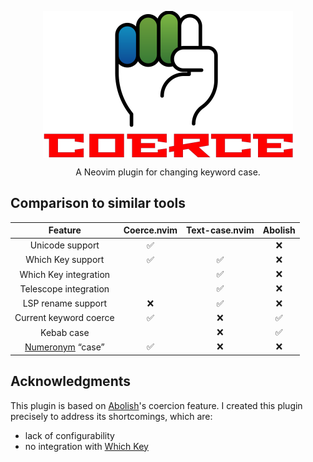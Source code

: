 <!-- markdownlint-disable MD033 MD041 -->

<div align="center">
  <p>
    <img src="assets/coerce-fist-name.png" align="center" alt="Coerce Logo"
         width="400" />
  </p>
  <p>
    A Neovim plugin for changing keyword case.
  </p>
</div>

## Comparison to similar tools

| Feature                | Coerce.nvim | Text-case.nvim | Abolish |
| :--:                   | :--:        | :--:           | :--:    |
| Unicode support        | ✅          |                | ❌      |
| Which Key support      | ✅          | ✅             | ❌      |
| Which Key integration  |             | ✅             | ❌      |
| Telescope integration  |             | ✅             | ❌      |
| LSP rename support     | ❌          | ✅             | ❌      |
| Current keyword coerce | ✅          | ❌             | ✅      |
| Kebab case             |             | ❌             | ✅      |
| [Numeronym] “case”     | ✅          | ❌             | ❌      |

## Acknowledgments

This plugin is based on [Abolish][abolish]'s coercion feature. I created this
plugin precisely to address its shortcomings, which are:

- lack of configurability
- no integration with [Which Key][which-key]

[abolish]: https://github.com/tpope/vim-abolish
[which-key]: https://github.com/folke/which-key.nvim
[Numeronym]: https://en.wikipedia.org/wiki/Numeronym#Numerical_contractions
